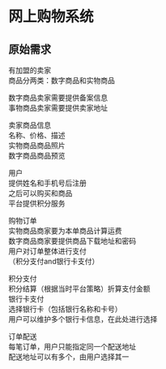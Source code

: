 # 网上购物系统

## 原始需求

有加盟的卖家  
商品分两类：数字商品和实物商品  

数字商品卖家需要提供备案信息  
事物商品卖家需要提供卖家地址  

卖家商品信息  
名称、价格、描述  
实物商品商品照片  
数字商品商品预览  

用户  
提供姓名和手机号后注册  
之后可以购买和商品  
平台提供积分服务  

购物订单  
实物商品商家要为本单商品计算运费  
数字商品商家要提供商品下载地址和密码  
用户对订单整体进行支付  
（积分支付and银行卡支付）  

积分支付  
积分结算（根据当时平台策略）折算支付金额  
银行卡支付  
选择银行卡（包括银行名称和卡号）  
用户可以维护多个银行卡信息，在此处进行选择  

订单配送  
每笔订单，用户只能指定同一个配送地址  
配送地址可以有多个，由用户选择其一  
